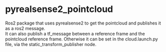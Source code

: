 # pyrealsense2_pointcloud
Ros2 package that uses pyrealsense2 to get the pointcloud and publishes it as a ros2 message.  
It can also publish a tf_message between a reference frame and the pointcloud reference frame. Otherwise it can be set in the cloud.launch.py file, via the static_transform_publisher node.
